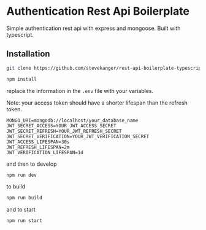 # Authentication Rest Api Boilerplate

Simple authentication rest api with express and mongoose. Built with typescript.

## Installation

```bash
git clone https://github.com/stevekanger/rest-api-boilerplate-typescript.git
```

```bash
npm install
```

replace the information in the `.env` file with your variables.

Note: your access token should have a shorter lifespan than the refresh token.

```
MONGO_URI=mongodb://localhost/your_database_name
JWT_SECRET_ACCESS=YOUR_JWT_ACCESS_SECRET
JWT_SECRET_REFRESH=YOUR_JWT_REFRESH_SECRET
JWT_SECRET_VERIFICATION=YOUR_JWT_VERIFICATION_SECRET
JWT_ACCESS_LIFESPAN=30s
JWT_REFRESH_LIFESPAN=2m
JWT_VERIFICATION_LIFESPAN=1d
```

and then to develop

```bash
npm run dev
```

to build

```bash
npm run build
```

and to start

```bash
npm run start
```
